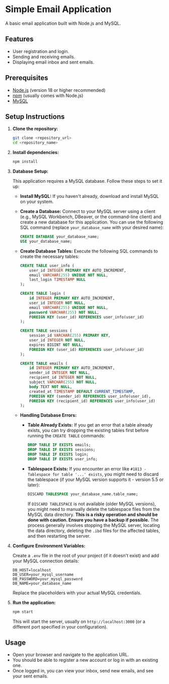 # Simple Email Application

A basic email application built with Node.js and MySQL.

## Features

* User registration and login.
* Sending and receiving emails.
* Displaying email inbox and sent emails.

## Prerequisites

* [Node.js](https://nodejs.org/) (version 18 or higher recommended)
* [npm](https://www.npmjs.com/) (usually comes with Node.js)
* [MySQL](https://www.mysql.com/)

## Setup Instructions

1.  **Clone the repository:**

    ```bash
    git clone <repository_url>
    cd <repository_name>
    ```

2.  **Install dependencies:**

    ```bash
    npm install
    ```

3.  **Database Setup:**

    This application requires a MySQL database. Follow these steps to set it up:

    * **Install MySQL:** If you haven't already, download and install MySQL on your system.
    * **Create a Database:** Connect to your MySQL server using a client (e.g., MySQL Workbench, DBeaver, or the command-line client) and create a new database for this application. You can use the following SQL command (replace `your_database_name` with your desired name):

        ```sql
        CREATE DATABASE your_database_name;
        USE your_database_name;
        ```

    * **Create Database Tables:** Execute the following SQL commands to create the necessary tables:

        ```sql
        CREATE TABLE user_info (
            user_id INTEGER PRIMARY KEY AUTO_INCREMENT,
            email VARCHAR(255) UNIQUE NOT NULL,
            last_login TIMESTAMP NULL
        );

        CREATE TABLE login (
            id INTEGER PRIMARY KEY AUTO_INCREMENT,
            user_id INTEGER NOT NULL,
            email VARCHAR(255) UNIQUE NOT NULL,
            password VARCHAR(255) NOT NULL,
            FOREIGN KEY (user_id) REFERENCES user_info(user_id)
        );

        CREATE TABLE sessions (
            session_id VARCHAR(255) PRIMARY KEY,
            user_id INTEGER NOT NULL,
            expires BIGINT NOT NULL,
            FOREIGN KEY (user_id) REFERENCES user_info(user_id)
        );

        CREATE TABLE emails (
            id INTEGER PRIMARY KEY AUTO_INCREMENT,
            sender_id INTEGER NOT NULL,
            recipient_id INTEGER NOT NULL,
            subject VARCHAR(255) NOT NULL,
            body TEXT NOT NULL,
            created_at TIMESTAMP DEFAULT CURRENT_TIMESTAMP,
            FOREIGN KEY (sender_id) REFERENCES user_info(user_id),
            FOREIGN KEY (recipient_id) REFERENCES user_info(user_id)
        );
        ```

    * **Handling Database Errors:**

        * **Table Already Exists:** If you get an error that a table already exists, you can try dropping the existing tables first before running the `CREATE TABLE` commands:

            ```sql
            DROP TABLE IF EXISTS emails;
            DROP TABLE IF EXISTS sessions;
            DROP TABLE IF EXISTS login;
            DROP TABLE IF EXISTS user_info;
            ```

        * **Tablespace Exists:** If you encounter an error like `#1813 - Tablespace for table '...' exists`, you might need to discard the tablespace (if your MySQL version supports it - version 5.5 or later):

            ```sql
            DISCARD TABLESPACE your_database_name.table_name;
            ```

            If `DISCARD TABLESPACE` is not available (older MySQL versions), you might need to manually delete the tablespace files from the MySQL data directory. **This is a risky operation and should be done with caution. Ensure you have a backup if possible.** The process generally involves stopping the MySQL server, locating the data directory, deleting the `.ibd` files for the affected tables, and then restarting the server.

4.  **Configure Environment Variables:**

    Create a `.env` file in the root of your project (if it doesn't exist) and add your MySQL connection details:

    ```
    DB_HOST=localhost
    DB_USER=your_mysql_username
    DB_PASSWORD=your_mysql_password
    DB_NAME=your_database_name
    ```

    Replace the placeholders with your actual MySQL credentials.

5.  **Run the application:**

    ```bash
    npm start
    ```

    This will start the server, usually on `http://localhost:3000` (or a different port specified in your configuration).

## Usage

* Open your browser and navigate to the application URL.
* You should be able to register a new account or log in with an existing one.
* Once logged in, you can view your inbox, send new emails, and see your sent emails.

